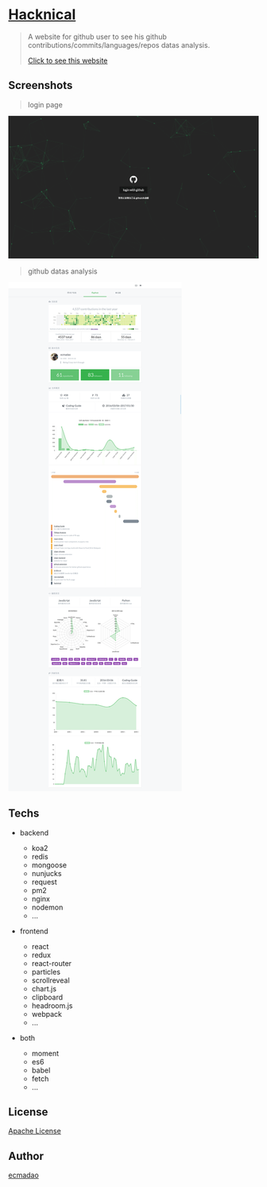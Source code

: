 # [Hacknical](//hacknical.com)

> A website for github user to see his github contributions/commits/languages/repos datas analysis.
> 
> [Click to see this website](//hacknical.com)

## Screenshots

> login page

![login page](./imgs/login.png)

> github datas analysis

![github datas](./imgs/data.png)

## Techs

- backend

  - koa2
  - redis
  - mongoose
  - nunjucks
  - request
  - pm2
  - nginx
  - nodemon
  - ...

- frontend

  - react
  - redux
  - react-router
  - particles
  - scrollreveal
  - chart.js
  - clipboard
  - headroom.js
  - webpack
  - ...

- both

  - moment
  - es6
  - babel
  - fetch
  - ...

## License

[Apache License](./LICENSE)

## Author

[ecmadao](//github.com/ecmadao)
